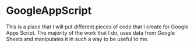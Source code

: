 # GoogleAppScript

This is a place that I will put different pieces of code that I create for Google Apps Script. The majority of the work that I do, uses data from Google Sheets and manipulates it in such a way to be useful to me.
